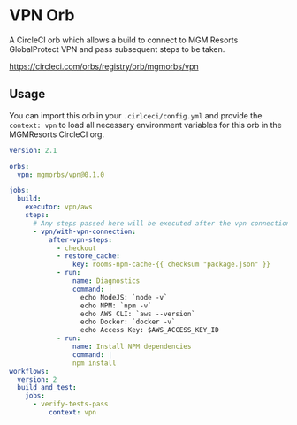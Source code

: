 # VPN Orb
A CircleCI orb which allows a build to connect to MGM Resorts GlobalProtect VPN and pass subsequent steps to be taken.

https://circleci.com/orbs/registry/orb/mgmorbs/vpn

## Usage

You can import this orb in your `.cirlceci/config.yml` and provide the `context: vpn` to load all necessary environment variables for this orb in the MGMResorts CircleCI org.

```yml
version: 2.1

orbs: 
  vpn: mgmorbs/vpn@0.1.0

jobs:
  build:
    executor: vpn/aws
    steps:
      # Any steps passed here will be executed after the vpn connection is established.
      - vpn/with-vpn-connection:
          after-vpn-steps:
            - checkout
            - restore_cache:
                key: rooms-npm-cache-{{ checksum "package.json" }}
            - run:
                name: Diagnostics
                command: | 
                  echo NodeJS: `node -v`
                  echo NPM: `npm -v`
                  echo AWS CLI: `aws --version`
                  echo Docker: `docker -v`
                  echo Access Key: $AWS_ACCESS_KEY_ID
            - run: 
                name: Install NPM dependencies
                command: | 
                npm install
workflows:
  version: 2
  build_and_test:
    jobs:
      - verify-tests-pass
          context: vpn
```
